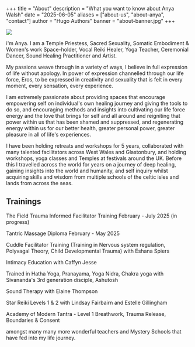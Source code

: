 +++
title = "About"
description = "What you want to know about Anya Walsh"
date = "2025-06-05"
aliases = ["about-us", "about-anya", "contact"]
author = "Hugo Authors"
banner = "about-banner.jpg"
+++


![](/img/about-anya.jpg)

i'm Anya. I am a Temple Priestess, Sacred Sexuality, Somatic Embodiment & Women's work Space-holder, Vocal Reiki Healer, Yoga Teacher, Ceremonial Dancer, Sound Healing Practitioner and Artist.

My passions weave through in a variety of ways, I believe in full expression of life without apology. In power of expression channelled through our life force, Eros, to be expressed in creativity and sexuality that is felt in every moment, every sensation, every experience. 

I am extremely passionate about providing spaces that encourage empowering self on individual's own healing journey and giving the tools to do so, and encouraging methods and insights into cultivating our life force energy and the love that brings for self and all around and reigniting that power within us that has been shamed and suppressed, and regenerating energy within us for our better health, greater personal power, greater pleasure in all of life's experiences.

I have been holding retreats and workshops for 5 years, collaborated with many talented facilitators across West Wales and Glastonbury, and holding workshops, yoga classes and Temples at festivals around the UK. Before this I travelled across the world for years on a journey of deep healing, gaining insights into the world and humanity, and self inquiry whilst acquiring skills and wisdom from multiple schools of the celtic isles and lands from across the seas.

## Trainings

The Field Trauma Informed Facilitator Training February - July 2025 (in progress)

Tantric Massage Diploma February - May 2025 

Cuddle Facilitator Training (Training in Nervous system regulation, Polyvagal Theory, Child Developmental Trauma) with Eshana Spiers

Intimacy Education with Caffyn Jesse

Trained in Hatha Yoga, Pranayama, Yoga Nidra, Chakra yoga with Sivananda's 3rd generation disciple, Ashutosh

Sound Therapy with Elaine Thompson

Star Reiki Levels 1 & 2 with Lindsay Fairbairn and Estelle Gillingham

Academy of Modern Tantra - Level 1 Breathwork, Trauma Release, Boundaries & Consent

amongst many many more wonderful teachers and Mystery Schools that have fed into my life journey.